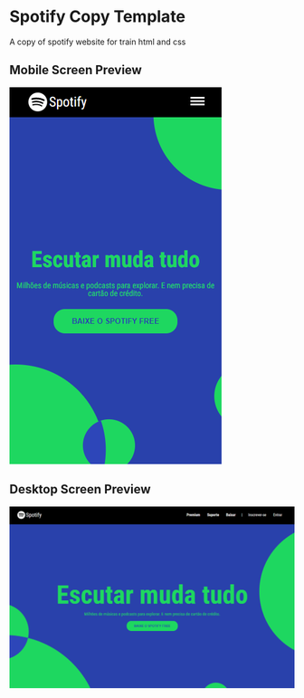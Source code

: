 # Spotify Copy Template
 A copy of spotify website for train html and css

## Mobile Screen Preview
![preview1](./images/mobile-preview.png)

## Desktop Screen Preview
![preview2](./images/desktop-preview.png)